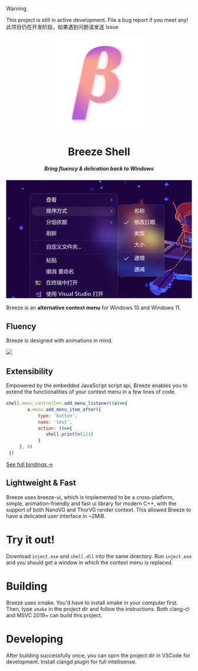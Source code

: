 > [!WARNING]
> This project is still in active development. File a bug report if you meet any!
> 此项目仍在开发阶段，如果遇到问题请发送 Issue

<div align=center>
  <img src=./resources/breeze-shell-small.webp?1 />
<h1>Breeze Shell</h1> 
<h5>Bring fluency & delication back to Windows</h5>
<div>
  <img widtb=500 src=./resources/preview1.webp />
</div>
</div>

Breeze is an **alternative context menu** for Windows 10 and Windows 11.

## Fluency
Breeze is designed with animations in mind.

<img src=https://github.com/user-attachments/assets/304fdd08-ef67-4cdb-94cc-83b47d41eb36 height=300 />

## Extensibility
Empowered by the embedded JavaScript script api, Breeze enables you to extend the functionalities of your context menu in a few lines of code.

```javascript
shell.menu_controller.add_menu_listener((a)=>{
        a.menu.add_menu_item_after({
            type: 'button',
            name: 'test',
            action: ()=>{
               shell.println(123)
            }
     }, 0)
 })
```
[See full bindings →](./src/shell/script/binding_types.d.ts)

## Lightweight & Fast
Breeze uses breeze-ui, which is implemented to be a cross-platform, simple, animation-friendly and fast ui library for modern C++, with the support of both NanoVG and ThorVG render context. This allowed Breeze to have a delicated user interface in ~2MiB.

# Try it out!
Download `inject.exe` and `shell.dll` into the same directory. Run `inject.exe` and you should get a window in which the context menu is replaced.

# Building
Breeze uses xmake. You'd have to install xmake in your computer first. Then, type `xmake` in the project dir and follow the instructions. Both clang-cl and MSVC 2019+ can build this project.

# Developing
After building successfully once, you can oprn the project dir in VSCode for development. Install clangd plugin for full intellisense.
